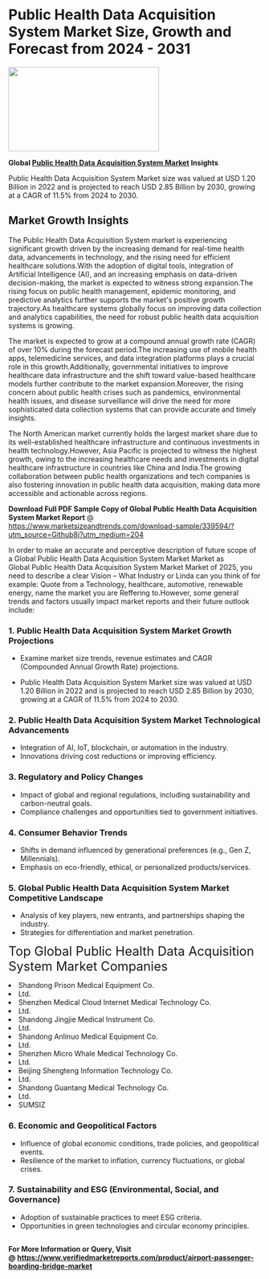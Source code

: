 <H1>Public Health Data Acquisition System Market Size, Growth and Forecast from 2024 - 2031</H1><img class="aligncenter size-medium wp-image-584254" src="https://thirdeyenews.in/wp-content/uploads/2024/09/Global-Market-Research-300x168.jpeg" alt="" width="300" height="168" /><p><strong>Global&nbsp;<a href="https://www.marketsizeandtrends.com/download-sample/339594/?utm_source=Github8j?utm_medium=204">Public Health Data Acquisition System Market</a> Insights</strong></p><p>Public Health Data Acquisition System Market size was valued at USD 1.20 Billion in 2022 and is projected to reach USD 2.85 Billion by 2030, growing at a CAGR of 11.5% from 2024 to 2030.</p><p><h2>Market Growth Insights</h2> <p>The Public Health Data Acquisition System market is experiencing significant growth driven by the increasing demand for real-time health data, advancements in technology, and the rising need for efficient healthcare solutions.With the adoption of digital tools, integration of Artificial Intelligence (AI), and an increasing emphasis on data-driven decision-making, the market is expected to witness strong expansion.The rising focus on public health management, epidemic monitoring, and predictive analytics further supports the market's positive growth trajectory.As healthcare systems globally focus on improving data collection and analytics capabilities, the need for robust public health data acquisition systems is growing.</p> <p>The market is expected to grow at a compound annual growth rate (CAGR) of over 10% during the forecast period.The increasing use of mobile health apps, telemedicine services, and data integration platforms plays a crucial role in this growth.Additionally, governmental initiatives to improve healthcare data infrastructure and the shift toward value-based healthcare models further contribute to the market expansion.Moreover, the rising concern about public health crises such as pandemics, environmental health issues, and disease surveillance will drive the need for more sophisticated data collection systems that can provide accurate and timely insights.</p> <p>The North American market currently holds the largest market share due to its well-established healthcare infrastructure and continuous investments in health technology.However, Asia Pacific is projected to witness the highest growth, owing to the increasing healthcare needs and investments in digital healthcare infrastructure in countries like China and India.The growing collaboration between public health organizations and tech companies is also fostering innovation in public health data acquisition, making data more accessible and actionable across regions.</p> <p><span class=""><strong>Download Full PDF Sample Copy of Global Public Health Data Acquisition System Market Report</strong> @ <a href="https://www.marketsizeandtrends.com/download-sample/339594/?utm_source=Github8j?utm_medium=204" target="_blank">https://www.marketsizeandtrends.com/download-sample/339594/?utm_source=Github8j?utm_medium=204</a></span></p><p>In order to make an accurate and perceptive description of future scope of a Global&nbsp;Public Health Data Acquisition System Market Market as Global&nbsp;Public Health Data Acquisition System Market Market of 2025, you need to describe a clear Vision &ndash; What Industry or Linda can you think of for example: Quote from a Technology, healthcare, automotive, renewable energy, name the market you are Reffering to.However, some general trends and factors usually impact market reports and their future outlook include:</p><h3>1.&nbsp;<strong>Public Health Data Acquisition System Market Growth Projections</strong></h3><ul><li>Examine market size trends, revenue estimates and CAGR (Compounded Annual Growth Rate) projections.</li><li><p>Public Health Data Acquisition System Market size was valued at USD 1.20 Billion in 2022 and is projected to reach USD 2.85 Billion by 2030, growing at a CAGR of 11.5% from 2024 to 2030.</p></li></ul><h3>2.&nbsp;<strong>Public Health Data Acquisition System Market Technological Advancements</strong></h3><ul><li>Integration of AI, IoT, blockchain, or automation in the industry.</li><li>Innovations driving cost reductions or improving efficiency.</li></ul><h3>3.&nbsp;<strong>Regulatory and Policy Changes</strong></h3><ul><li>Impact of global and regional regulations, including sustainability and carbon-neutral goals.</li><li>Compliance challenges and opportunities tied to government initiatives.</li></ul><h3>4.&nbsp;<strong>Consumer Behavior Trends</strong></h3><ul><li>Shifts in demand influenced by generational preferences (e.g., Gen Z, Millennials).</li><li>Emphasis on eco-friendly, ethical, or personalized products/services.</li></ul><h3>5.&nbsp;<strong>Global Public Health Data Acquisition System Market Competitive Landscape</strong></h3><ul><li>Analysis of key players, new entrants, and partnerships shaping the industry.</li><li>Strategies for differentiation and market penetration.</li></ul><p data-pm-slice="1 1 []"><span style="color: inherit; font-family: inherit; font-size: 25px;">Top Global Public Health Data Acquisition System Market Companies</span></p><div class="" data-test-id=""><p><li>Shandong Prison Medical Equipment Co.</li><li> Ltd.</li><li> Shenzhen Medical Cloud Internet Medical Technology Co.</li><li> Ltd.</li><li> Shandong Jingjie Medical Instrument Co.</li><li> Ltd.</li><li> Shandong Anlinuo Medical Equipment Co.</li><li> Ltd.</li><li> Shenzhen Micro Whale Medical Technology Co.</li><li> Ltd.</li><li> Beijing Shengteng Information Technology Co.</li><li> Ltd.</li><li> Shandong Guantang Medical Technology Co.</li><li> Ltd.</li><li> SUMSIZ</li></p></div><h3>6.&nbsp;<strong>Economic and Geopolitical Factors</strong></h3><ul><li>Influence of global economic conditions, trade policies, and geopolitical events.</li><li>Resilience of the market to inflation, currency fluctuations, or global crises.</li></ul><h3>7.&nbsp;<strong>Sustainability and ESG (Environmental, Social, and Governance)</strong></h3><ul><li>Adoption of sustainable practices to meet ESG criteria.</li><li>Opportunities in green technologies and circular economy principles.</li></ul><h2><strong style="font-size: 14px;">For More Information or Query, Visit @&nbsp;</strong><a style="background-color: #ffffff; font-size: 14px;" href="https://www.marketsizeandtrends.com/report/public-health-data-acquisition-system-market/" target="_blank">https://www.verifiedmarketreports.com/product/airport-passenger-boarding-bridge-market</a></h2>